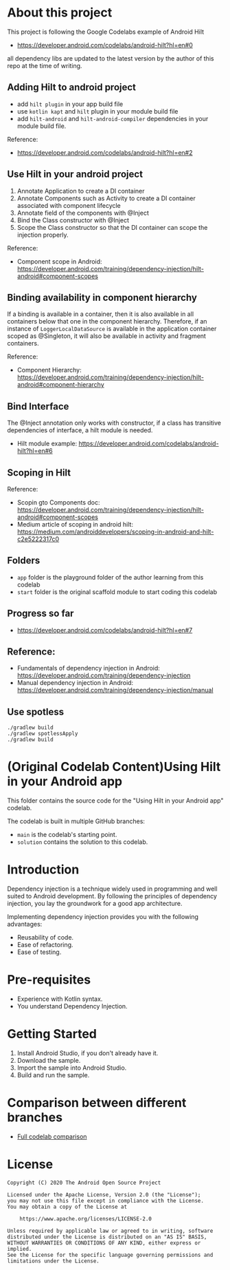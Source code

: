# About this project

This project is following the Google Codelabs example of Android Hilt

* https://developer.android.com/codelabs/android-hilt?hl=en#0

all dependency libs are updated to the latest version by the author of this repo at the time of writing.

## Adding Hilt to android project
* add `hilt plugin` in your app build file
* use `kotlin kapt` and `hilt` plugin in your module build file
* add `hilt-android` and `hilt-android-compiler` dependencies in your module build file.

Reference:
* https://developer.android.com/codelabs/android-hilt?hl=en#2

## Use Hilt in your android project
1. Annotate Application to create a DI container
2. Annotate Components such as Activity to create a DI container associated with component lifecycle
3. Annotate field of the components with @Inject
4. Bind the Class constructor with @Inject
5. Scope the Class constructor so that the DI container can scope the injection properly.

Reference:
* Component scope in Android: https://developer.android.com/training/dependency-injection/hilt-android#component-scopes

## Binding availability in component hierarchy
If a binding is available in a container, then it is also available in all containers below that one
in the component hierarchy. Therefore, if an instance of `LoggerLocalDataSource` is available in the application container scoped as @Singleton,
it will also be available in activity and fragment containers.

Reference:
* Component Hierarchy: https://developer.android.com/training/dependency-injection/hilt-android#component-hierarchy

## Bind Interface
The @Inject annotation only works with constructor, if a class has transitive dependencies of interface, a hilt module is needed.

* Hilt module example: https://developer.android.com/codelabs/android-hilt?hl=en#6

## Scoping in Hilt
Reference:
* Scopin gto Components doc: https://developer.android.com/training/dependency-injection/hilt-android#component-scopes
* Medium article of scoping in android hilt: https://medium.com/androiddevelopers/scoping-in-android-and-hilt-c2e5222317c0

## Folders
* `app` folder is the playground folder of the author learning from this codelab
* `start` folder is the original scaffold module to start coding this codelab

## Progress so far

* https://developer.android.com/codelabs/android-hilt?hl=en#7

## Reference:
* Fundamentals of dependency injection in Android: https://developer.android.com/training/dependency-injection
* Manual dependency injection in Android: https://developer.android.com/training/dependency-injection/manual


## Use spotless
```
./gradlew build
./gradlew spotlessApply
./gradlew build
```


# (Original Codelab Content)Using Hilt in your Android app

This folder contains the source code for the "Using Hilt in your Android app" codelab.

The codelab is built in multiple GitHub branches:
* `main` is the codelab's starting point.
* `solution` contains the solution to this codelab.


# Introduction
Dependency injection is a technique widely used in programming and well suited
to Android development. By following the principles of dependency injection, you
lay the groundwork for a good app architecture.

Implementing dependency injection provides you with the following advantages:
* Reusability of code.
* Ease of refactoring.
* Ease of testing.


# Pre-requisites
* Experience with Kotlin syntax.
* You understand Dependency Injection.

# Getting Started
1. Install Android Studio, if you don't already have it.
2. Download the sample.
3. Import the sample into Android Studio.
4. Build and run the sample.


# Comparison between different branches
* [Full codelab comparison](https://github.com/googlecodelabs/android-hilt/compare/main...solution)


# License

```
Copyright (C) 2020 The Android Open Source Project

Licensed under the Apache License, Version 2.0 (the "License");
you may not use this file except in compliance with the License.
You may obtain a copy of the License at

    https://www.apache.org/licenses/LICENSE-2.0

Unless required by applicable law or agreed to in writing, software
distributed under the License is distributed on an "AS IS" BASIS,
WITHOUT WARRANTIES OR CONDITIONS OF ANY KIND, either express or implied.
See the License for the specific language governing permissions and
limitations under the License.
```